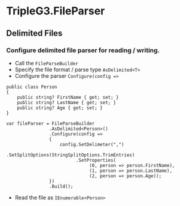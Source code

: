 # TripleG3.FileParser
## Delimited Files
### Configure delimited file parser for reading / writing.
- Call the `FileParseBuilder`
- Specify the file format / parse type `AsDelimited<T>`
- Configure the parser `Configure(config =>`

```
public class Person
{
    public string? FirstName { get; set; }
    public string? LastName { get; set; }
    public string? Age { get; set; }
}
```
```
var fileParser = FileParseBuilder
                .AsDelimited<Person>()
                .Configure(config =>
                {
                    config.SetDelimeter(",")
                          .SetSplitOptions(StringSplitOptions.TrimEntries)
                          .SetProperties(
                               (0, person => person.FirstName),
                               (1, person => person.LastName),
                               (2, person => person.Age));
                })
                .Build();
```
- Read the file as `IEnumerable<Person>`